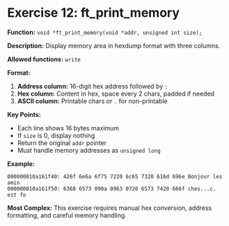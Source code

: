 # Exercise 12: ft_print_memory

**Function:** `void *ft_print_memory(void *addr, unsigned int size);`

**Description:** Display memory area in hexdump format with three columns.

**Allowed functions:** `write`

**Format:**
1. **Address column:** 16-digit hex address followed by `: `
2. **Hex column:** Content in hex, space every 2 chars, padded if needed
3. **ASCII column:** Printable chars or `.` for non-printable

**Key Points:**
- Each line shows 16 bytes maximum
- If `size` is 0, display nothing
- Return the original `addr` pointer
- Must handle memory addresses as `unsigned long`

**Example:**
```
000000010a161f40: 426f 6e6a 6f75 7220 6c65 7320 616d 696e Bonjour les amin
000000010a161f50: 6368 6573 090a 0963 0720 6573 7420 666f ches...c. est fo
```

**Most Complex:** This exercise requires manual hex conversion, address formatting, and careful memory handling.
